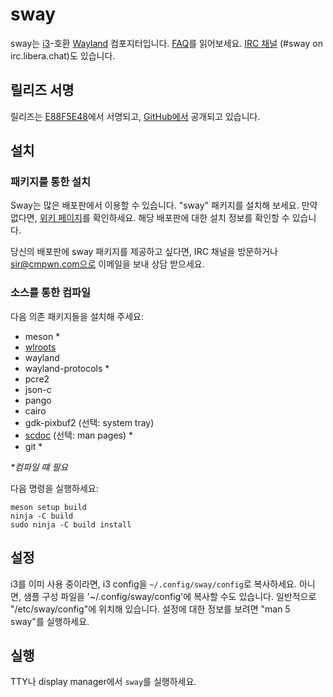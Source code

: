 # sway

sway는 [i3](https://i3wm.org/)-호환 [Wayland](http://wayland.freedesktop.org/) 컴포지터입니다.
[FAQ](https://github.com/swaywm/sway/wiki)를 읽어보세요. [IRC 채널](https://web.libera.chat/gamja/?channels=#sway) (#sway on irc.libera.chat)도 있습니다.

## 릴리즈 서명

릴리즈는 [E88F5E48](https://keys.openpgp.org/search?q=34FF9526CFEF0E97A340E2E40FDE7BE0E88F5E48)에서 서명되고,
[GitHub에서](https://github.com/swaywm/sway/releases) 공개되고 있습니다.

## 설치

### 패키지를 통한 설치

Sway는 많은 배포판에서 이용할 수 있습니다. "sway" 패키지를 설치해 보세요.
만약 없다면, [위키 페이지](https://github.com/swaywm/sway/wiki/Unsupported-packages)를 확인하세요.
해당 배포판에 대한 설치 정보를 확인할 수 있습니다.

당신의 배포판에 sway 패키지를 제공하고 싶다면,
IRC 채널을 방문하거나 sir@cmpwn.com으로 이메일을 보내 상담 받으세요.

### 소스를 통한 컴파일

다음 의존 패키지들을 설치해 주세요:

* meson \*
* [wlroots](https://gitlab.freedesktop.org/wlroots/wlroots)
* wayland
* wayland-protocols \*
* pcre2
* json-c
* pango
* cairo
* gdk-pixbuf2 (선택: system tray)
* [scdoc](https://git.sr.ht/~sircmpwn/scdoc) (선택: man pages) \*
* git \*

_\*컴파일 떄 필요_

다음 명령을 실행하세요:

    meson setup build
    ninja -C build
    sudo ninja -C build install

## 설정

i3를 이미 사용 중이라면, i3 config을 `~/.config/sway/config`로 복사하세요.
아니면, 샘플 구성 파일을 '~/.config/sway/config'에 복사할 수도 있습니다.
일반적으로 "/etc/sway/config"에 위치해 있습니다.
설정에 대한 정보를 보려면 "man 5 sway"를 실행하세요.

## 실행

TTY나 display manager에서 `sway`를 실행하세요.
